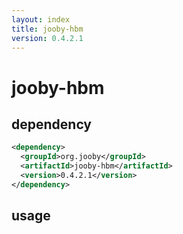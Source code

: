 ```yaml
---
layout: index
title: jooby-hbm
version: 0.4.2.1
---
```


# jooby-hbm

## dependency

```xml
<dependency>
  <groupId>org.jooby</groupId>
  <artifactId>jooby-hbm</artifactId>
  <version>0.4.2.1</version>
</dependency>
```
## usage


